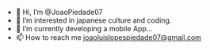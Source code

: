 - 👋 Hi, I’m @JoaoPiedade07
- 👀 I’m interested in japanese culture and coding.
- 🌱 I’m currently developing a mobile App...
- 📫 How to reach me joaoluislopespiedade07@gmail.com

<!---
JoaoPiedade07/JoaoPiedade07 is a ✨ special ✨ repository because its `README.md` (this file) appears on your GitHub profile.
You can click the Preview link to take a look at your changes.
--->
